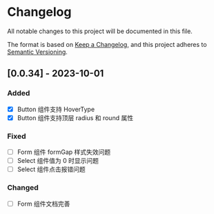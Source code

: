 # Changelog

All notable changes to this project will be documented in this file.

The format is based on [Keep a Changelog](https://keepachangelog.com/en/1.1.0/), and this project adheres to [Semantic Versioning](https://semver.org/spec/v2.0.0.html).

## [0.0.34] - 2023-10-01

### Added

- [x] Button 组件支持 HoverType
- [x] Button 组件支持顶层 radius 和 round 属性

### Fixed

- [ ] Form 组件 formGap 样式失效问题
- [ ] Select 组件值为 0 时显示问题
- [ ] Select 组件点击报错问题

### Changed

- [ ] Form 组件文档完善
